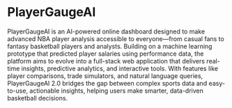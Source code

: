 # PlayerGaugeAI
PlayerGaugeAI is an AI-powered online dashboard designed to make advanced NBA player analysis accessible to everyone—from casual fans to fantasy basketball players and analysts. Building on a machine learning prototype that predicted player salaries using performance data, the platform aims to evolve into a full-stack web application that delivers real-time insights, predictive analytics, and interactive tools. With features like player comparisons, trade simulators, and natural language queries, PlayerGaugeAI 2.0 bridges the gap between complex sports data and easy-to-use, actionable insights, helping users make smarter, data-driven basketball decisions.


